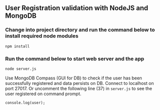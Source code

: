 ## User Registration validation with NodeJS and MongoDB

### Change into project directory and run the command below to install required node modules
```
npm install
```

### Run the command below to start web server and the app
```
node server.js
```

Use MongoDB Compass (GUI for DB) to check if the user has been successfully registered and data persists on DB. Connect to localhost on port 27017. Or uncomment the following line (37) in ```server.js``` to see the user registered on command prompt.

```
console.log(user);
```
